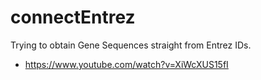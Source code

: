 # connectEntrez
Trying to obtain Gene Sequences straight from Entrez IDs. 
* https://www.youtube.com/watch?v=XiWcXUS15fI
